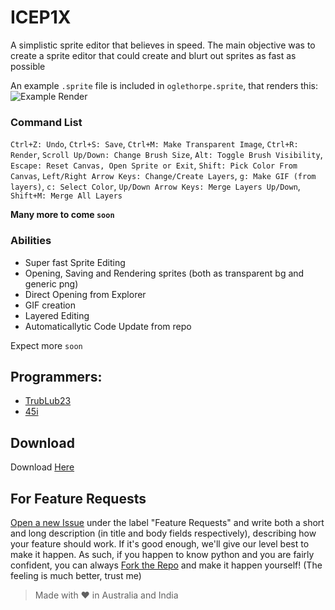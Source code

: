 # ICEP1X
A simplistic sprite editor that believes in speed. The main objective was to create a sprite editor that could create and blurt out sprites as fast as possible

An example `.sprite` file is included in `oglethorpe.sprite`, that renders this: 
![Example Render](https://github.com/45i/ICEP1X/assets/86361659/65a9c5c2-72e1-4a5e-b3c2-a1a2497bb9d9)

### Command List
`Ctrl+Z: Undo`,
`Ctrl+S: Save`,
`Ctrl+M: Make Transparent Image`,
`Ctrl+R: Render`,
`Scroll Up/Down: Change Brush Size`,
`Alt: Toggle Brush Visibility`,
`Escape: Reset Canvas, Open Sprite or Exit`,
`Shift: Pick Color From Canvas`,
`Left/Right Arrow Keys: Change/Create Layers`,
`g: Make GIF (from layers)`,
`c: Select Color`,
`Up/Down Arrow Keys: Merge Layers Up/Down`,
`Shift+M: Merge All Layers`

**Many more to come `soon`**

### Abilities
- Super fast Sprite Editing
- Opening, Saving and Rendering sprites (both as transparent bg and generic png)
- Direct Opening from Explorer
- GIF creation
- Layered Editing
- Automaticallytic Code Update from repo

Expect more `soon`

## Programmers:
- [TrubLub23](https://github.com/TrubLub23)
- [45i](https://github.com/45i)

## Download
Download [Here](ICEDP1X.exe)

## For Feature Requests
[Open a new Issue](https://github.com/45i/ICEP1X/issues/new) under the label "Feature Requests" and write both a short and long description (in title and body fields respectively), describing how your feature should work. If it's good enough, we'll give our level best to make it happen. As such, if you happen to know python and you are fairly confident, you can always [Fork the Repo](https://github.com/45i/ICEP1X/fork) and make it happen yourself! (The feeling is much better, trust me)
> Made with ♥ in Australia and India

